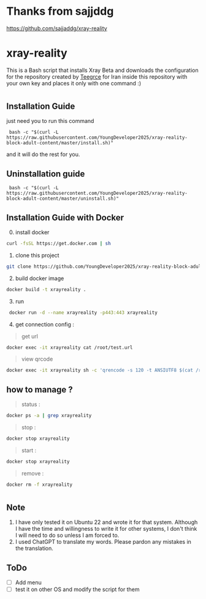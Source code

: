 # Thanks from sajjddg
https://github.com/sajjaddg/xray-reality

# xray-reality
This is a Bash script that installs Xray Beta and downloads the configuration for the repository created by [Teegrce](https://twitter.com/Teegrce) for Iran inside this repository with your own key and places it only with one command :)
#
## Installation Guide
just need you to run this command
```
 bash -c "$(curl -L https://raw.githubusercontent.com/YoungDeveloper2025/xray-reality-block-adult-content/master/install.sh)"
``` 
and it will do the rest for you.

## Uninstallation guide
```
 bash -c "$(curl -L https://raw.githubusercontent.com/YoungDeveloper2025/xray-reality-block-adult-content/master/uninstall.sh)"
``` 

## Installation Guide with Docker 

0. install docker 
``` bash
curl -fsSL https://get.docker.com | sh
```
1. clone this project 
``` bash
git clone https://github.com/YoungDeveloper2025/xray-reality-block-adult-content && cd xray-reality
```
2. build docker image 
``` bash
docker build -t xrayreality .
```
3. run 
``` bash
 docker run -d --name xrayreality -p443:443 xrayreality
```
4. get connection config :
> get url
``` bash
docker exec -it xrayreality cat /root/test.url
```
> view qrcode 
``` bash
docker exec -it xrayreality sh -c 'qrencode -s 120 -t ANSIUTF8 $(cat /root/test.url)'
```
## how to manage ?
> status :
``` bash
docker ps -a | grep xrayreality
```
> stop :
``` bash
docker stop xrayreality
```
> start :
``` bash
docker stop xrayreality
```
>remove :
``` bash
docker rm -f xrayreality
```
#
## Note
1. I have only tested it on Ubuntu 22 and wrote it for that system. Although I have the time and willingness to write it for other systems, I don't think I will need to do so unless I am forced to.
2. I used ChatGPT to translate my words. Please pardon any mistakes in the translation.

## ToDo
- [ ] Add menu
- [ ] test it on other OS and modify the script for them

